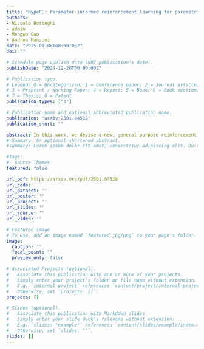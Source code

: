 ```yaml
---
title: "HypeRL: Parameter-informed reinforcement learning for parametric PDEs"
authors:
- Niccolo Botteghi
- admin
- Mengwu Guo
- Andrea Manzoni
date: "2025-01-08T00:00:00Z"
doi: ""

# Schedule page publish date (NOT publication's date).
publishDate: "2024-12-26T00:00:00Z"

# Publication type.
# Legend: 0 = Uncategorized; 1 = Conference paper; 2 = Journal article;
# 3 = Preprint / Working Paper; 4 = Report; 5 = Book; 6 = Book section;
# 7 = Thesis; 8 = Patent
publication_types: ["3"]

# Publication name and optional abbreviated publication name.
publication: "arXiv:2501.04538"
publication_short: ""

abstract: In this work, we devise a new, general-purpose reinforcement learning strategy for the optimal control of parametric partial differential equations (PDEs). Such problems frequently arise in applied sciences and engineering and entail a significant complexity when control and/or state variables are distributed in high-dimensional space or depend on varying parameters. Traditional numerical methods, relying on either iterative minimization algorithms – exploiting, e.g., the solution of the adjoint problem – or dynamic programming – also involving the solution of the Hamilton-Jacobi-Bellman (HJB) equation – while reliable, often become computationally infeasible. Indeed, ineither way, the optimal control problem has to be solved for each instance of the parameters, and this is out of reach when dealing with high-dimensional time-dependent and parametric PDEs. In this paper, we propose HypeRL, a deep reinforcement learning (DRL) framework to overcome the limitations shown by traditional methods. HypeRL aims at approximating the optimal control policy directly, bypassing the need to numerically solve the HJB equation explicitly for all possible states and parameters, or solving an adjoint problem within an iterative optimization loop for each parameter instance. Specifically, we employ an actor-critic DRL approach to learn an optimal feedback control strategy that can generalize across the range of variation of the parameters. To effectively learn such optimal control laws for different instances of the parameters, encoding the parameter information into the DRL policy and value function neural networks (NNs) is essential. To do so, HypeRL uses two additional NNs, often called hypernetworks, to learn the weights and biases of the value function and the policy NNs. In this way, HypeRL effectively embeds the parametric information into the value function and policy NNs. We validate the proposed approach on two PDE-constrained optimal control benchmarks, namely a 1D Kuramoto-Sivashinsky equation with in-domain control and on a 2D Navier-Stokes equations with boundary control, by showing that the knowledge of the PDE parameters and how this information is encoded, i.e., via a hypernetwork, is an essential ingredient for learning parameter-dependent control policies that can generalize effectively to unseen scenarios and for improving the sample efficiency of such policies.
# Summary. An optional shortened abstract.
#summary: Lorem ipsum dolor sit amet, consectetur adipiscing elit. Duis posuere tellus ac convallis placerat. Proin tincidunt magna sed ex sollicitudin condimentum.

#tags:
#- Source Themes
featured: false

url_pdf: https://arxiv.org/pdf/2501.04538
url_code:
url_dataset: ''
url_poster: ''
url_project: ''
url_slides: ''
url_source: ''
url_video: ''

# Featured image
# To use, add an image named `featured.jpg/png` to your page's folder. 
image:
  caption: ''
  focal_point: ""
  preview_only: false

# Associated Projects (optional).
#   Associate this publication with one or more of your projects.
#   Simply enter your project's folder or file name without extension.
#   E.g. `internal-project` references `content/project/internal-project/index.md`.
#   Otherwise, set `projects: []`.
projects: []

# Slides (optional).
#   Associate this publication with Markdown slides.
#   Simply enter your slide deck's filename without extension.
#   E.g. `slides: "example"` references `content/slides/example/index.md`.
#   Otherwise, set `slides: ""`.
slides: []
---
```


